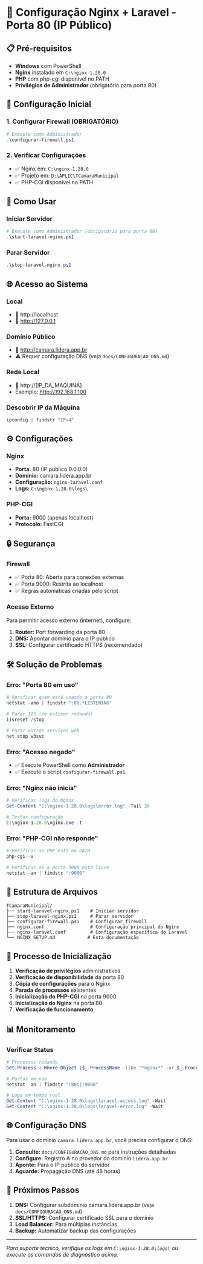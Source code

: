 # 🚀 Configuração Nginx + Laravel - Porta 80 (IP Público)

## 📋 Pré-requisitos

- **Windows** com PowerShell
- **Nginx** instalado em `C:\nginx-1.28.0`
- **PHP** com php-cgi disponível no PATH
- **Privilégios de Administrador** (obrigatório para porta 80)

## 🔧 Configuração Inicial

### 1. **Configurar Firewall (OBRIGATÓRIO)**
```powershell
# Execute como Administrador
.\configurar-firewall.ps1
```

### 2. **Verificar Configurações**
- ✅ Nginx em: `C:\nginx-1.28.0`
- ✅ Projeto em: `D:\APLIC\TCamaraMunicipal`
- ✅ PHP-CGI disponível no PATH

## 🚀 Como Usar

### **Iniciar Servidor**
```powershell
# Execute como Administrador (obrigatório para porta 80)
.\start-laravel-nginx.ps1
```

### **Parar Servidor**
```powershell
.\stop-laravel-nginx.ps1
```

## 🌐 Acesso ao Sistema

### **Local**
- 🔗 http://localhost
- 🔗 http://127.0.0.1

### **Domínio Público**
- 🔗 http://camara.lidera.app.br
- ⚠️ Requer configuração DNS (veja `docs/CONFIGURACAO_DNS.md`)

### **Rede Local**
- 🔗 http://[IP_DA_MAQUINA]
- Exemplo: http://192.168.1.100

### **Descobrir IP da Máquina**
```powershell
ipconfig | findstr "IPv4"
```

## ⚙️ Configurações

### **Nginx**
- **Porta:** 80 (IP público 0.0.0.0)
- **Domínio:** camara.lidera.app.br
- **Configuração:** `nginx-laravel.conf`
- **Logs:** `C:\nginx-1.28.0\logs\`

### **PHP-CGI**
- **Porta:** 9000 (apenas localhost)
- **Protocolo:** FastCGI

## 🔒 Segurança

### **Firewall**
- ✅ Porta 80: Aberta para conexões externas
- ✅ Porta 9000: Restrita ao localhost
- ✅ Regras automáticas criadas pelo script

### **Acesso Externo**
Para permitir acesso externo (internet), configure:
1. **Router:** Port forwarding da porta 80
2. **DNS:** Apontar domínio para o IP público
3. **SSL:** Configurar certificado HTTPS (recomendado)

## 🛠️ Solução de Problemas

### **Erro: "Porta 80 em uso"**
```powershell
# Verificar quem está usando a porta 80
netstat -ano | findstr ":80.*LISTENING"

# Parar IIS (se estiver rodando)
iisreset /stop

# Parar outros serviços web
net stop w3svc
```

### **Erro: "Acesso negado"**
- ✅ Execute PowerShell como **Administrador**
- ✅ Execute o script `configurar-firewall.ps1`

### **Erro: "Nginx não inicia"**
```powershell
# Verificar logs do Nginx
Get-Content "C:\nginx-1.28.0\logs\error.log" -Tail 20

# Testar configuração
C:\nginx-1.28.0\nginx.exe -t
```

### **Erro: "PHP-CGI não responde"**
```powershell
# Verificar se PHP está no PATH
php-cgi -v

# Verificar se a porta 9000 está livre
netstat -an | findstr ":9000"
```

## 📁 Estrutura de Arquivos

```
TCamaraMunicipal/
├── start-laravel-nginx.ps1    # Iniciar servidor
├── stop-laravel-nginx.ps1     # Parar servidor
├── configurar-firewall.ps1    # Configurar firewall
├── nginx.conf                 # Configuração principal do Nginx
├── nginx-laravel.conf         # Configuração específica do Laravel
└── NGINX_SETUP.md            # Esta documentação
```

## 🔄 Processo de Inicialização

1. **Verificação de privilégios** administrativos
2. **Verificação de disponibilidade** da porta 80
3. **Cópia de configurações** para o Nginx
4. **Parada de processos** existentes
5. **Inicialização do PHP-CGI** na porta 9000
6. **Inicialização do Nginx** na porta 80
7. **Verificação de funcionamento**

## 📊 Monitoramento

### **Verificar Status**
```powershell
# Processos rodando
Get-Process | Where-Object {$_.ProcessName -like "*nginx*" -or $_.ProcessName -like "*php*"}

# Portas em uso
netstat -an | findstr ":80\|:9000"

# Logs em tempo real
Get-Content "C:\nginx-1.28.0\logs\laravel-access.log" -Wait
Get-Content "C:\nginx-1.28.0\logs\laravel-error.log" -Wait
```

## 🌐 Configuração DNS

Para usar o domínio `camara.lidera.app.br`, você precisa configurar o DNS:

1. **Consulte:** `docs/CONFIGURACAO_DNS.md` para instruções detalhadas
2. **Configure:** Registro A no provedor do domínio `lidera.app.br`
3. **Aponte:** Para o IP público do servidor
4. **Aguarde:** Propagação DNS (até 48 horas)

## 🎯 Próximos Passos

1. **DNS:** Configurar subdomínio camara.lidera.app.br (veja `docs/CONFIGURACAO_DNS.md`)
2. **SSL/HTTPS:** Configurar certificado SSL para o domínio
3. **Load Balancer:** Para múltiplas instâncias
4. **Backup:** Automatizar backup das configurações

---

*Para suporte técnico, verifique os logs em `C:\nginx-1.28.0\logs\` ou execute os comandos de diagnóstico acima.*